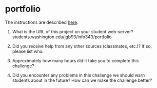 # portfolio
The instructions are described [here](http://faculty.washington.edu/mikefree/info343/#/challenges/portfolio).

1. What is the URL of this project on your student web-server?<br>
  students.washington.edu/jgb93/info343/portfolio

2. Did you receive help from any other sources (classmates, etc.)? If so, please list who.

3. Approximately how many hours did it take you to complete this challenge?

4. Did you encounter any problems in this challenge we should warn students about in the future? How can we make the challenge better?
